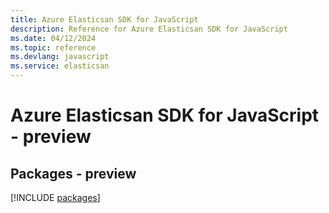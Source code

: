 ```yaml
---
title: Azure Elasticsan SDK for JavaScript
description: Reference for Azure Elasticsan SDK for JavaScript
ms.date: 04/12/2024
ms.topic: reference
ms.devlang: javascript
ms.service: elasticsan
---
```

# Azure Elasticsan SDK for JavaScript - preview
## Packages - preview
[!INCLUDE [packages](elasticsan-index.md)]